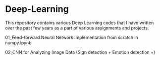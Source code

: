 # Deep-Learning

This repository contains various Deep Learning codes that I have written over the past few years as a part of various assignments and projects.

01_Feed-forward Neural Network Implementation from scratch in numpy.ipynb

02_CNN for Analyzing Image Data (Sign detection + Emotion detection +)
